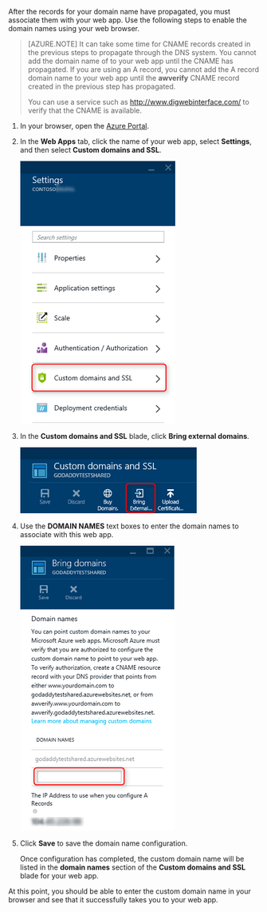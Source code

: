 After the records for your domain name have propagated, you must associate them with your web app. Use the following steps to enable the domain names using your web browser.

> [AZURE.NOTE] It can take some time for CNAME records created in the previous steps to propagate through the DNS system. You cannot add the domain name of to your web app until the CNAME has propagated. If you are using an A record, you cannot add the A record domain name to your web app until the **awverify** CNAME record created in the previous step has propagated.
>
> You can use a service such as <a href="http://www.digwebinterface.com/">http://www.digwebinterface.com/</a> to verify that the CNAME is available.

1. In your browser, open the [Azure Portal](https://portal.azure.com).

2. In the **Web Apps** tab, click the name of your web app, select **Settings**, and then select **Custom domains and SSL**.

	![](./media/custom-dns-web-site/dncmntask-cname-6.png)

3. In the **Custom domains and SSL** blade, click **Bring external domains**.

	![](./media/custom-dns-web-site/dncmntask-cname-7.png)

4. Use the **DOMAIN NAMES** text boxes to enter the domain names to associate with this web app.

	![](./media/custom-dns-web-site/dncmntask-cname-8.png)

5. Click **Save** to save the domain name configuration.

	Once configuration has completed, the custom domain name will be listed in the **domain names** section of the **Custom domains and SSL** blade for your web app.

At this point, you should be able to enter the custom domain name in your browser and see that it successfully takes you to your web app.